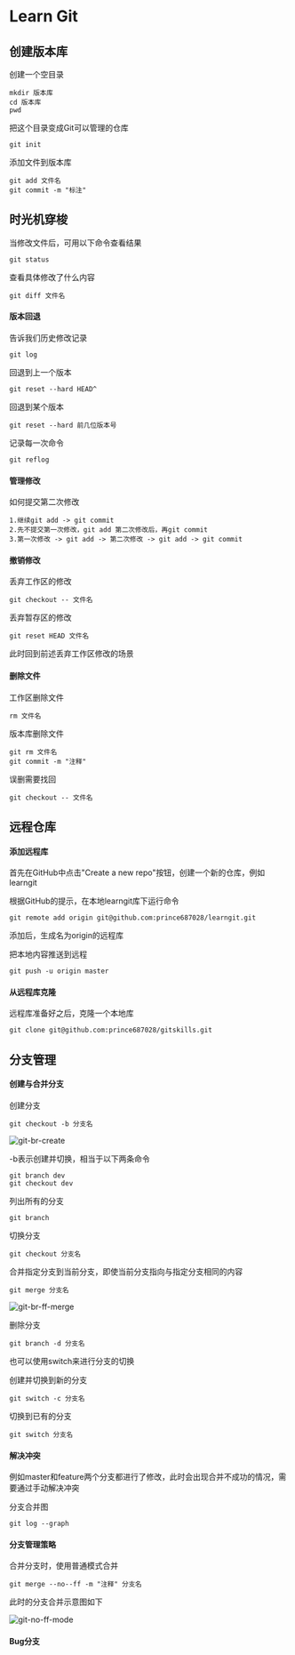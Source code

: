 # Learn Git

## 创建版本库

创建一个空目录

```
mkdir 版本库
cd 版本库
pwd
```

把这个目录变成Git可以管理的仓库

``` 
git init
```

添加文件到版本库

```
git add 文件名
git commit -m "标注"
```

## 时光机穿梭

当修改文件后，可用以下命令查看结果

```
git status
```

查看具体修改了什么内容

```
git diff 文件名
```

#### 版本回退

告诉我们历史修改记录

```
git log
```

回退到上一个版本

```
git reset --hard HEAD^
```

回退到某个版本

```
git reset --hard 前几位版本号
```

记录每一次命令

```
git reflog
```

#### 管理修改

如何提交第二次修改

```
1.继续git add -> git commit
2.先不提交第一次修改，git add 第二次修改后，再git commit
3.第一次修改 -> git add -> 第二次修改 -> git add -> git commit
```

#### 撤销修改

丢弃工作区的修改

```
git checkout -- 文件名
```

丢弃暂存区的修改

```
git reset HEAD 文件名
```

此时回到前述丢弃工作区修改的场景

#### 删除文件

工作区删除文件

```
rm 文件名
```

版本库删除文件

```
git rm 文件名
git commit -m "注释"
```

误删需要找回

```
git checkout -- 文件名
```

## 远程仓库

#### 添加远程库

首先在GitHub中点击"Create a new repo"按钮，创建一个新的仓库，例如learngit

根据GitHub的提示，在本地learngit库下运行命令

```
git remote add origin git@github.com:prince687028/learngit.git
```

添加后，生成名为origin的远程库

把本地内容推送到远程

```
git push -u origin master
```

#### 从远程库克隆

远程库准备好之后，克隆一个本地库

```
git clone git@github.com:prince687028/gitskills.git
```

## 分支管理

#### 创建与合并分支

创建分支

```
git checkout -b 分支名
```

![git-br-create](https://www.liaoxuefeng.com/files/attachments/919022363210080/l)

-b表示创建并切换，相当于以下两条命令

```
git branch dev
git checkout dev
```

列出所有的分支

```
git branch
```

切换分支

```
git checkout 分支名
```

合并指定分支到当前分支，即使当前分支指向与指定分支相同的内容

```
git merge 分支名
```

![git-br-ff-merge](https://www.liaoxuefeng.com/files/attachments/919022412005504/0)

删除分支

```
git branch -d 分支名
```

也可以使用switch来进行分支的切换

创建并切换到新的分支

```
git switch -c 分支名
```

切换到已有的分支

```
git switch 分支名
```

#### 解决冲突

例如master和feature两个分支都进行了修改，此时会出现合并不成功的情况，需要通过手动解决冲突

分支合并图

```
git log --graph
```

#### 分支管理策略

合并分支时，使用普通模式合并

```
git merge --no--ff -m "注释" 分支名
```

此时的分支合并示意图如下

![git-no-ff-mode](https://www.liaoxuefeng.com/files/attachments/919023225142304/0)



#### Bug分支

